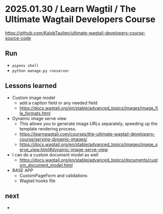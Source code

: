 # 2025.01.30 / Learn Wagtil / The Ultimate Wagtail Developers Course
https://github.com/KalobTaulien/ultimate-wagtail-developers-course-source-code 

## Run
* `pipenv shell`
* `python manage.py runserver`

## Lessons learned
* Custom image model
    * add a caption field or any needed field
    * https://docs.wagtail.org/en/stable/advanced_topics/images/image_file_formats.html
* Dynamic image serve view
    * This allows you to generate image URLs separately, speeding up the template rendering process.
    * https://learnwagtail.com/courses/the-ultimate-wagtail-developers-course/serving-dynamic-images/ 
    * https://docs.wagtail.org/en/stable/advanced_topics/images/image_serve_view.html#dynamic-image-serve-view 
* I can do a custom document model as well
    * https://docs.wagtail.org/en/stable/advanced_topics/documents/custom_document_model.html 
* BASE APP
    * CustomPageForm and validations
    * Wagtail hooks file

## next
* 